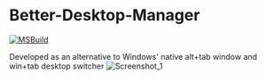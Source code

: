 ﻿# Better-Desktop-Manager
[![MSBuild](https://github.com/Zodein/Better-Desktop-Manager/actions/workflows/msbuild.yml/badge.svg)](https://github.com/Zodein/Better-Desktop-Manager/actions/workflows/msbuild.yml)

Developed as an alternative to Windows' native alt+tab window and win+tab desktop switcher
![Screenshot_1](https://user-images.githubusercontent.com/45161345/229346833-14ca2070-bec9-47bc-bd7b-84923b3a7858.png)
